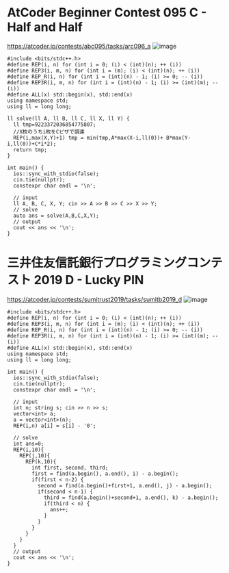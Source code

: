 # AtCoder Beginner Contest 095 C - Half and Half
https://atcoder.jp/contests/abc095/tasks/arc096_a
![image](https://user-images.githubusercontent.com/46245101/110254198-7dc6b900-7fd1-11eb-88b8-a2a5d50e0b4b.png)


```
#include <bits/stdc++.h>
#define REP(i, n) for (int i = 0; (i) < (int)(n); ++ (i))
#define REP3(i, m, n) for (int i = (m); (i) < (int)(n); ++ (i))
#define REP_R(i, n) for (int i = (int)(n) - 1; (i) >= 0; -- (i))
#define REP3R(i, m, n) for (int i = (int)(n) - 1; (i) >= (int)(m); -- (i))
#define ALL(x) std::begin(x), std::end(x)
using namespace std;
using ll = long long;

ll solve(ll A, ll B, ll C, ll X, ll Y) {
  ll tmp=9223372036854775807;
  //X枚のうちi枚をCピザで調達
  REP(i,max(X,Y)+1) tmp = min(tmp,A*max(X-i,ll(0))+ B*max(Y-i,ll(0))+C*i*2);
  return tmp;
}

int main() {
  ios::sync_with_stdio(false);
  cin.tie(nullptr);
  constexpr char endl = '\n';

  // input
  ll A, B, C, X, Y; cin >> A >> B >> C >> X >> Y;
  // solve
  auto ans = solve(A,B,C,X,Y);
  // output
  cout << ans << '\n';
}
```

# 三井住友信託銀行プログラミングコンテスト 2019 D - Lucky PIN
https://atcoder.jp/contests/sumitrust2019/tasks/sumitb2019_d
![image](https://user-images.githubusercontent.com/46245101/110254783-f890d380-7fd3-11eb-88ed-d54363990122.png)

```
#include <bits/stdc++.h>
#define REP(i, n) for (int i = 0; (i) < (int)(n); ++ (i))
#define REP3(i, m, n) for (int i = (m); (i) < (int)(n); ++ (i))
#define REP_R(i, n) for (int i = (int)(n) - 1; (i) >= 0; -- (i))
#define REP3R(i, m, n) for (int i = (int)(n) - 1; (i) >= (int)(m); -- (i))
#define ALL(x) std::begin(x), std::end(x)
using namespace std;
using ll = long long;

int main() {
  ios::sync_with_stdio(false);
  cin.tie(nullptr);
  constexpr char endl = '\n';

  // input
  int n; string s; cin >> n >> s;
  vector<int> a;
  a = vector<int>(n);
  REP(i,n) a[i] = s[i] - '0';
  
  // solve
  int ans=0;
  REP(i,10){
    REP(j,10){
      REP(k,10){
        int first, second, third;
        first = find(a.begin(), a.end(), i) - a.begin();
        if(first < n-2) {
          second = find(a.begin()+first+1, a.end(), j) - a.begin();
          if(second < n-1) {
            third = find(a.begin()+second+1, a.end(), k) - a.begin();
            if(third < n) {
              ans++;
            }
          }
        }
      }
    }
  }
  // output
  cout << ans << '\n';
}
```




